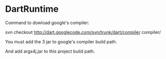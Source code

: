 DartRuntime
===========

Command to dowload google's compiler:

svn checkout http://dart.googlecode.com/svn/trunk/dart/compiler compiler/

You must add the 3 jar to google's compiler build path.

And add args4j.jar to this project build path.
